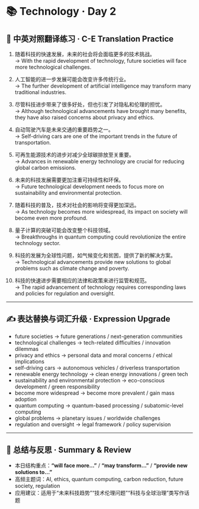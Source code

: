 # 📚 Technology · Day 2

## 📖 中英对照翻译练习 · C-E Translation Practice

1. 随着科技的快速发展，未来的社会将会面临更多的技术挑战。  
   → With the rapid development of technology, future societies will face more technological challenges.

2. 人工智能的进一步发展可能会改变许多传统行业。  
   → The further development of artificial intelligence may transform many traditional industries.

3. 尽管科技进步带来了很多好处，但也引发了对隐私和伦理的担忧。  
   → Although technological advancements have brought many benefits, they have also raised concerns about privacy and ethics.

4. 自动驾驶汽车是未来交通的重要趋势之一。  
   → Self-driving cars are one of the important trends in the future of transportation.

5. 可再生能源技术的进步对减少全球碳排放至关重要。  
   → Advances in renewable energy technology are crucial for reducing global carbon emissions.

6. 未来的科技发展需要更加注重可持续性和环保。  
   → Future technological development needs to focus more on sustainability and environmental protection.

7. 随着科技的普及，技术对社会的影响将变得更加深远。  
   → As technology becomes more widespread, its impact on society will become even more profound.

8. 量子计算的突破可能会改变整个科技领域。  
   → Breakthroughs in quantum computing could revolutionize the entire technology sector.

9. 科技的发展为全球性问题，如气候变化和贫困，提供了新的解决方案。  
   → Technological advancements provide new solutions to global problems such as climate change and poverty.

10. 科技的快速进步需要相应的法律和政策来进行监管和规范。  
    → The rapid advancement of technology requires corresponding laws and policies for regulation and oversight.

---

## ✍️ 表达替换与词汇升级 · Expression Upgrade

- future societies → future generations / next-generation communities  
- technological challenges → tech-related difficulties / innovation dilemmas  
- privacy and ethics → personal data and moral concerns / ethical implications  
- self-driving cars → autonomous vehicles / driverless transportation  
- renewable energy technology → clean energy innovations / green tech  
- sustainability and environmental protection → eco-conscious development / green responsibility  
- become more widespread → become more prevalent / gain mass adoption  
- quantum computing → quantum-based processing / subatomic-level computing  
- global problems → planetary issues / worldwide challenges  
- regulation and oversight → legal framework / policy supervision

---

## 🧠 总结与反思 · Summary & Review

- 本日结构重点：**“will face more…”** / **“may transform…”** / **“provide new solutions to…”**  
- 高频主题词：AI, ethics, quantum computing, carbon reduction, future society, regulation  
- 应用建议：适用于“未来科技趋势”“技术伦理问题”“科技与全球治理”类写作话题
